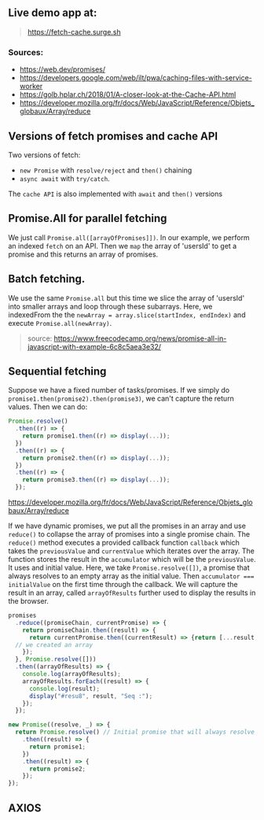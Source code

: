 ## Live demo app at:

> https://fetch-cache.surge.sh

### Sources:

- https://web.dev/promises/
- https://developers.google.com/web/ilt/pwa/caching-files-with-service-worker
- https://golb.hplar.ch/2018/01/A-closer-look-at-the-Cache-API.html
- https://developer.mozilla.org/fr/docs/Web/JavaScript/Reference/Objets_globaux/Array/reduce

## Versions of fetch promises and cache API

Two versions of fetch:

- `new Promise` with `resolve/reject` and `then()` chaining
- `async await` with `try/catch`.

The `cache API` is also implemented with `await` and `then()` versions

## Promise.All for parallel fetching

We just call `Promise.all([arrayOfPromises]])`. In our example, we perform an indexed `fetch` on an API. Then we `map` the array of 'usersId' to get a promise and this returns an array of promises.

## Batch fetching.

We use the same `Promise.all` but this time we slice the array of 'usersId' into smaller arrays and loop through these subarrays. Here, we indexedFrom the the `newArray = array.slice(startIndex, endIndex)` and execute `Promise.all(newArray)`.

> source: https://www.freecodecamp.org/news/promise-all-in-javascript-with-example-6c8c5aea3e32/

## Sequential fetching

Suppose we have a fixed number of tasks/promises. If we simply do `promise1.then(promise2).then(promise3)`, we can't capture the return values. Then we can do:

```javascript
Promise.resolve()
  .then((r) => {
    return promise1.then((r) => display(...));
  })
  .then((r) => {
    return promise2.then((r) => display(...));
  })
  .then((r) => {
    return promise3.then((r) => display(...));
  });
```

https://developer.mozilla.org/fr/docs/Web/JavaScript/Reference/Objets_globaux/Array/reduce

If we have dynamic promises, we put all the promises in an array and use `reduce()` to collapse the array of promises into a single promise chain.
The `reduce()` method executes a provided callback function `callback` which takes the `previousValue` and `currentValue` which iterates over the array. The function stores the result in the `accumulator` which will be the `previousValue`. It uses and initial value. Here, we take `Promise.resolve([])`, a promise that always resolves to an empty array as the initial value. Then `accumulator === initialValue` on the first time through the callback.
We will capture the result in an array, called `arrayOfResults` further used to display the
results in the browser.

```javascript
promises
  .reduce((promiseChain, currentPromise) => {
    return promiseChain.then((result) => {
      return currentPromise.then((currentResult) => {return [...result, currentResult}]);
  // we created an array
    });
  }, Promise.resolve([]))
  .then((arrayOfResults) => {
    console.log(arrayOfResults);
    arrayOfResults.forEach((result) => {
      console.log(result);
      display("#resu8", result, "Seq :");
    });
  });
```

```javascript
new Promise((resolve, _) => {
  return Promise.resolve() // Initial promise that will always resolve
    .then((result) => {
      return promise1;
    })
    .then((result) => {
      return promise2;
    });
});
```

## AXIOS
